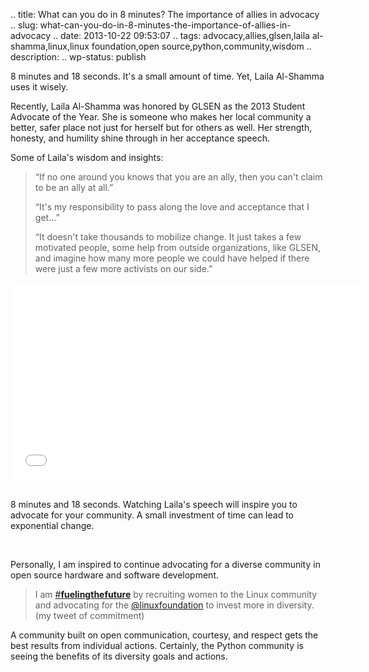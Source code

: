 .. title: What can you do in 8 minutes? The importance of allies in advocacy
.. slug: what-can-you-do-in-8-minutes-the-importance-of-allies-in-advocacy
.. date: 2013-10-22 09:53:07
.. tags: advocacy,allies,glsen,laila al-shamma,linux,linux foundation,open source,python,community,wisdom
.. description: 
.. wp-status: publish

<html><body><p>8 minutes and 18 seconds. It's a small amount of time. Yet, Laila Al-Shamma uses it wisely.

Recently, Laila Al-Shamma was honored by GLSEN as the 2013 Student Advocate of the Year. She is someone who makes her local community a better, safer place not just for herself but for others as well. Her strength, honesty, and humility shine through in her acceptance speech.

Some of Laila's wisdom and insights:
</p><blockquote>“If no one around you knows that you are an ally, then you can't claim to be an ally at all.”

“It's my responsibility to pass along the love and acceptance that I get...”

“It doesn't take thousands to mobilize change. It just takes a few motivated people, some help from outside organizations, like GLSEN, and imagine how many more people we could have helped if there were just a few more activists on our side.”</blockquote>
<iframe width="560" height="315" src="//www.youtube.com/embed/_k-Wmhxn4lc?list=PLm0ncglm2_KIGGTIiCMZE4UnFBZ2ZVKp7" frameborder="0" allowfullscreen></iframe>
 

8 minutes and 18 seconds. Watching Laila's speech will inspire you to advocate for your community. A small investment of time can lead to exponential change.

 

Personally, I am inspired to continue advocating for a diverse community in open source hardware and software development.
<blockquote>I am <a dir="ltr" href="https://twitter.com/search?q=%23fuelingthefuture&amp;src=hash" data-query-source="hashtag_click">#<strong>fuelingthefuture</strong></a> by recruiting women to the Linux community and advocating for the <a dir="ltr" href="https://twitter.com/linuxfoundation">@linuxfoundation</a> to invest more in diversity. (my tweet of commitment)</blockquote>
A community built on open communication, courtesy, and respect gets the best results from individual actions. Certainly, the Python community is seeing the benefits of its diversity goals and actions.</body></html>